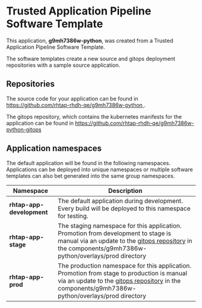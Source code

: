 # Trusted Application Pipeline Software Template

This application, **g9mh7386w-python**, was created from a Trusted Application Pipeline Software Template.

The software templates create a new source and gitops deployment repositories with a sample source application. 

## Repositories

The source code for your application can be found in [https://github.com/rhtap-rhdh-qe/g9mh7386w-python ](https://github.com/rhtap-rhdh-qe/g9mh7386w-python ).
 
The gitops repository, which contains the kubernetes manifests for the application can be found in 
[https://github.com/rhtap-rhdh-qe/g9mh7386w-python-gitops ](https://github.com/rhtap-rhdh-qe/g9mh7386w-python-gitops ) 

## Application namespaces 

The default application will be found in the following namespaces. Applications can be deployed into unique namespaces or multiple software templates can also bet generated into the same group namespaces.  

|  Namespace   |  Description   |  
| -------- | -------- |   
| **rhtap-app-development** | The default application during development. Every build will be deployed to this namespace for testing. | 
| **rhtap-app-stage** | The staging namespace for this application. Promotion from development to stage is manual via an update to the [gitops repository](https://github.com/rhtap-rhdh-qe/g9mh7386w-python-gitops ) in the components/g9mh7386w-python/overlays/prod directory |  
| **rhtap-app-prod** | The production namespace for this application. Promotion from stage to production is manual via an update to the [gitops repository](https://github.com/rhtap-rhdh-qe/g9mh7386w-python-gitops ) in the components/g9mh7386w-python/overlays/prod directory | 